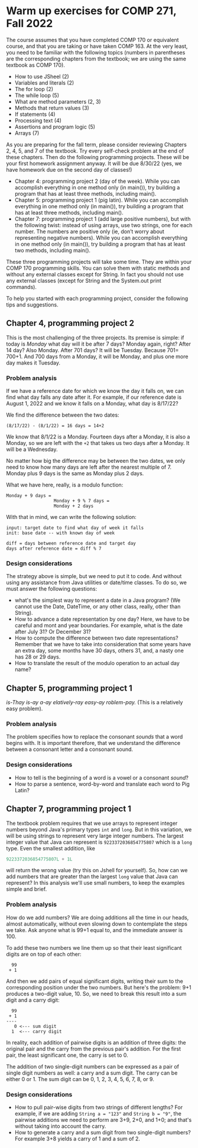# Warm up exercises for COMP 271, Fall 2022

The course assumes that you have completed COMP 170 or equivalent course, and that you are taking or have taken COMP 163. At the very least, you need to be familiar with the following topics (numbers in parentheses are the corresponding chapters from the textbook; we are using the same textbook as COMP 170).

* How to use JSheel (2)
* Variables and literals (2)
* The for loop (2)
* The while loop (5)
* What are method parameters (2, 3)
* Methods that return values (3)
* If statements (4)
* Processing text (4)
* Assertions and program logic (5)
* Arrays (7)

As you are preparing for the fall term, please consider reviewing Chapters 2, 4, 5, and 7 of the textbook. Try every self-check problem at the end of these chapters. Then do the following programming projects. These will be your first homework assignment anyway. It will be due 8/30/22 (yes, we have homework due on the second day of classes!)

* Chapter 4: programming project 2 (day of the week). While you can accomplish everything in one method only (in main()), try building a program that has at least three methods, including main().
* Chapter 5: programming project 1 (pig latin). While you can accomplish everything in one method only (in main()), try building a program that has at least three methods, including main().
* Chapter 7: programming project 1 (add large positive numbers), but with the following twist: instead of using arrays, use two strings, one for each number. The numbers are positive only (ie, don’t worry about representing negative numbers). While you can accomplish everything in one method only (in main()), try building a program that has at least two methods, including main().


These three programming projects will take some time. They are within your COMP 170 programming skills. You can solve them with static methods and without any external classes except for String. In fact you should not use any external classes (except for String and the System.out print commands).

To help you started with each programming project, consider the following tips and suggestions.

## Chapter 4, programming project 2

This is the most challenging of the three projects. Its premise is simple: if today is *Monday* what day will it be after 7 days? Monday again, right? After 14 day? Also Monday. After 701 days? It will be Tuesday. Because 701= 700+1. And 700 days from a Monday, it will be Monday, and plus one more day makes it Tuesday.

### Problem analysis

If we have a reference date for which we know the day it falls on, we can find what day falls any date after it. For example, if our reference date is August 1, 2022 and we know it falls on a Monday, what day is 8/17/22?

We find the difference between the two dates:

```text
(8/17/22) - (8/1/22) = 16 days = 14+2
```

We know that 8/1/22 is a Monday. Fourteen days after a Monday, it is also a Monday, so we are left with the `+2` that takes us two days after a Monday. It will be a Wednesday.

No matter how big the difference may be between the two dates, we only need to know how many days are left after the nearest multiple of 7. Monday plus 9 days is the same as Monday plus 2 days.

What we have here, really, is a modulo function: 

```text
Monday + 9 days = 
                  Monday + 9 % 7 days = 
                  Monday + 2 days
```

With that in mind, we can write the following solution:

```text
input: target date to find what day of week it falls
init: base date -- with known day of week

diff = days between reference date and target day
days after reference date = diff % 7
```

### Design considerations
The strategy above is simple, but we need to put it to code. And without using any assistance from Java utilities or date/time classes. To do so, we must answer the following questions:

* what's the simplest way to represent a date in a Java program? (We cannot use the Date, DateTime, or any other class, really, other than String).
* How to advance a date representation by one day? Here, we have to be careful and mont and year boundaries. For example, what is the date after July 31? Or December 31?
* How to compute the difference between two date representations? Remember that we have to take into consideration that some years have an extra day, some months have 30 days, others 31, and, a nasty one has 28 or 29 days.
* How to translate the result of the modulo operation to an actual day name?

## Chapter 5, programming project 1

_is-Thay is-ay a-ay elatively-ray easy-ay roblem-pay._ (This is a relatively easy problem).

### Problem analysis

The problem specifies how to replace the consonant *sounds* that a word begins with. It is important therefore, that we understand the difference between a consonant letter and a consonant sound.

### Design considerations

* How to tell is the beginning of a word is a vowel or a consonant *sound*?
* How to parse a sentence, word-by-word and translate each word to Pig Latin?

## Chapter 7, programming project 1

The textbook problem requires that we use arrays to represent integer numbers beyond Java's primary types `int` and `long`. But in this variation, we will be using strings to represent very large integer numbers. The largest integer value that Java can represent is `9223372036854775807` which is a `long` type. Even the smallest addition, like

```Java
9223372036854775807L + 1L
```

will return the wrong value (try this on Jshell for yourself). So, how can we add numbers that are greater than the largest `long` value that Java can represent? In this analysis we'll use small numbers, to keep the examples simple and brief.

### Problem analysis

How do we add numbers? We are doing additions all the time in our heads, almost automatically, without even slowing down to contemplate the steps we take. Ask anyone what is 99+1 equal to, and the immediate answer is 100.

To add these two numbers we line them up so that their least significant digits are on top of each other:

```text
  99
 + 1
```

And then we add pairs of equal significant digits, writing their sum to the corresponding position under the two numbers. But here's the problem: 9+1 produces a two-digit value, 10. So, we need to break this result into a sum digit and a carry digit:

```text
  99
 + 1
----
   0 <--- sum digit
  1  <--- carry digit
```

In reality, each addition of pairwise digits is an addition of three digits: the original pair and the carry from the previous pair's addition. For the first pair, the least significant one, the carry is set to 0. 

The addition of two single-digit numbers can be expressed as a pair of single digit numbers as well: a carry and a sum digit. The carry can be either 0 or 1. The sum digit can be 0, 1, 2, 3, 4, 5, 6, 7, 8, or 9.

### Design considerations

* How to pull pair-wise digits from two strings of different lengths? For example, if we are adding `String a = "123"` and `String b = "9"`, the pairwise additions we need to perform are 3+9, 2+0, and 1+0; and that's without taking into account the carry.
* How to generate a carry and a sum digit from two single-digit numbers? For example 3+8 yields a carry of 1 and a sum of 2.

